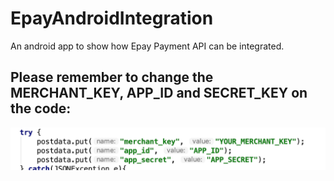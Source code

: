 # EpayAndroidIntegration
An android app to show how Epay Payment API can be integrated.
## Please remember to change the MERCHANT_KEY, APP_ID and SECRET_KEY on the code:
![alt text](https://raw.githubusercontent.com/AppGharage/EpayAndroidIntegration/master/screen.png)
